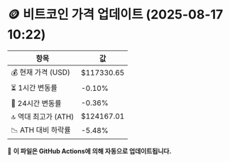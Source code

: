 # 🪙 비트코인 가격 업데이트 (2025-08-17 10:22)

| 항목                | 값 |
|--------------------|----------------|
| 💰 현재 가격 (USD) | $117330.65 |
| ⏳ 1시간 변동률    | -0.10% |
| 📆 24시간 변동률   | -0.36% |
| 🔝 역대 최고가 (ATH) | $124167.01 |
| 📉 ATH 대비 하락률 | -5.48% |

🔄 **이 파일은 GitHub Actions에 의해 자동으로 업데이트됩니다.**

